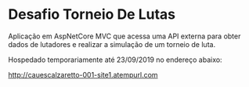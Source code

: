 # Desafio Torneio De Lutas
Aplicação em AspNetCore MVC que acessa uma API externa para obter dados de lutadores e realizar a simulação de um torneio de luta.


Hospedado temporariamente até 23/09/2019 no endereço abaixo:

http://cauescalzaretto-001-site1.atempurl.com
